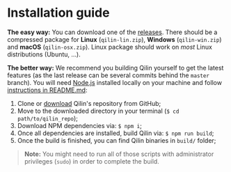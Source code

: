 # Installation guide

**The easy way:**
You can download one of the [releases](https://github.com/Bartozzz/Qilin/releases). There should be a compressed package for **Linux** (`qilin-lin.zip`), **Windows** (`qilin-win.zip`) and **macOS** (`qilin-osx.zip`). Linux package should work on *most* Linux distributions (Ubuntu, …).

**The better way:**
We recommend you building Qilin yourself to get the latest features (as the last release can be several commits behind the `master` branch). You will need [Node.js](https://nodejs.org/en/download/) installed locally on your machine and follow [instructions in README.md](https://github.com/Bartozzz/Qilin#development):

1. Clone or [download](https://github.com/Bartozzz/Qilin/archive/master.zip) Qilin's repository from GitHub;
2. Move to the downloaded directory in your terminal (`$ cd path/to/qilin_repo`);
3. Download NPM dependencies via: `$ npm i`;
4. Once all dependencies are installed, build Qilin via: `$ npm run build`;
5. Once the build is finished, you can find Qilin binaries in `build/` folder;

> **Note:** You might need to run all of those scripts with administrator privileges (`sudo`) in order to complete the build.
